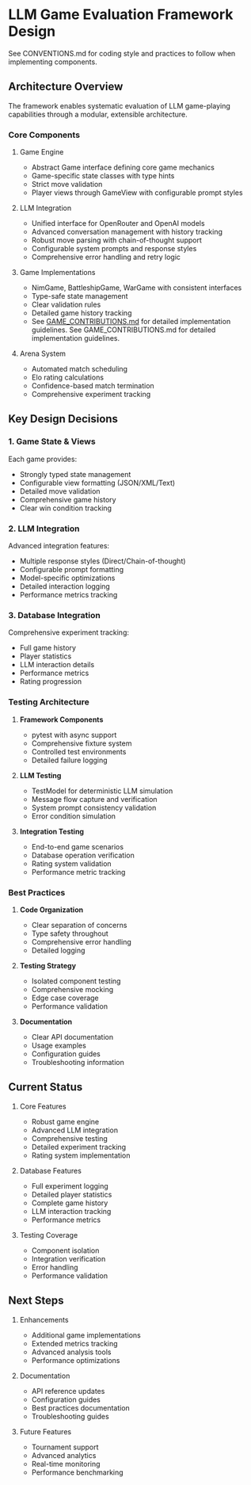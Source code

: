 # LLM Game Evaluation Framework Design

See CONVENTIONS.md for coding style and practices to follow when implementing components.

## Architecture Overview

The framework enables systematic evaluation of LLM game-playing capabilities through a modular, extensible architecture.

### Core Components

1. Game Engine
   - Abstract Game interface defining core game mechanics
   - Game-specific state classes with type hints
   - Strict move validation
   - Player views through GameView with configurable prompt styles

2. LLM Integration
   - Unified interface for OpenRouter and OpenAI models
   - Advanced conversation management with history tracking
   - Robust move parsing with chain-of-thought support
   - Configurable system prompts and response styles
   - Comprehensive error handling and retry logic

3. Game Implementations
   - NimGame, BattleshipGame, WarGame with consistent interfaces
   - Type-safe state management
   - Clear validation rules
   - Detailed game history tracking
   - See [GAME_CONTRIBUTIONS.md](docs/GAME_CONTRIBUTIONS.md) for detailed implementation guidelines.
   See GAME_CONTRIBUTIONS.md for detailed implementation guidelines.

4. Arena System
   - Automated match scheduling
   - Elo rating calculations
   - Confidence-based match termination
   - Comprehensive experiment tracking

## Key Design Decisions

### 1. Game State & Views

Each game provides:
- Strongly typed state management
- Configurable view formatting (JSON/XML/Text)
- Detailed move validation
- Comprehensive game history
- Clear win condition tracking

### 2. LLM Integration

Advanced integration features:
- Multiple response styles (Direct/Chain-of-thought)
- Configurable prompt formatting
- Model-specific optimizations
- Detailed interaction logging
- Performance metrics tracking

### 3. Database Integration

Comprehensive experiment tracking:
- Full game history
- Player statistics
- LLM interaction details
- Performance metrics
- Rating progression

### Testing Architecture

1. **Framework Components**
   - pytest with async support
   - Comprehensive fixture system
   - Controlled test environments
   - Detailed failure logging

2. **LLM Testing**
   - TestModel for deterministic LLM simulation
   - Message flow capture and verification
   - System prompt consistency validation
   - Error condition simulation

3. **Integration Testing**
   - End-to-end game scenarios
   - Database operation verification
   - Rating system validation
   - Performance metric tracking

### Best Practices

1. **Code Organization**
   - Clear separation of concerns
   - Type safety throughout
   - Comprehensive error handling
   - Detailed logging

2. **Testing Strategy**
   - Isolated component testing
   - Comprehensive mocking
   - Edge case coverage
   - Performance validation

3. **Documentation**
   - Clear API documentation
   - Usage examples
   - Configuration guides
   - Troubleshooting information

## Current Status

1. Core Features
   - Robust game engine
   - Advanced LLM integration
   - Comprehensive testing
   - Detailed experiment tracking
   - Rating system implementation

2. Database Features
   - Full experiment logging
   - Detailed player statistics
   - Complete game history
   - LLM interaction tracking
   - Performance metrics

3. Testing Coverage
   - Component isolation
   - Integration verification
   - Error handling
   - Performance validation

## Next Steps

1. Enhancements
   - Additional game implementations
   - Extended metrics tracking
   - Advanced analysis tools
   - Performance optimizations

2. Documentation
   - API reference updates
   - Configuration guides
   - Best practices documentation
   - Troubleshooting guides

3. Future Features
   - Tournament support
   - Advanced analytics
   - Real-time monitoring
   - Performance benchmarking
